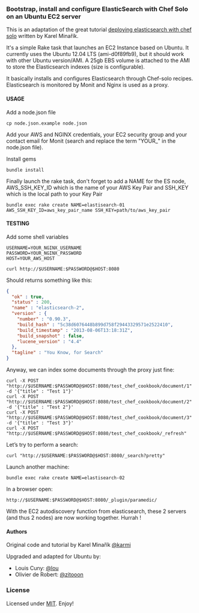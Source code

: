 ### Bootstrap, install and configure ElasticSearch with Chef Solo on an Ubuntu EC2 server

This is an adaptation of the great tutorial [deploying elasticsearch with chef solo](http://www.elasticsearch.org/tutorials/deploying-elasticsearch-with-chef-solo/) written by Karel Minařík.

It's a simple Rake task that launches an EC2 Instance based on Ubuntu.
It currently uses the Ubuntu 12.04 LTS (ami-d0f89fb9), but it should work with other Ubuntu version/AMI.
A 25gb EBS volume is attached to the AMI to store the Elasticsearch indexes (size is configurable).

It basically installs and configures Elasticsearch through Chef-solo recipes.
Elasticsearch is monitored by Monit and Nginx is used as a proxy.

#### USAGE

Add a node.json file
```shell
cp node.json.example node.json
```

Add your AWS and NGINX credentials, your EC2 security group and your contact email for Monit (search and replace the term "YOUR_" in the node.json file).

Install gems
```shell
bundle install
```

Finally launch the rake task, don't forget to add a NAME for the ES node, AWS_SSH_KEY_ID which is the name of your AWS Key Pair and SSH_KEY which is the local path to your Key Pair 
```shell
bundle exec rake create NAME=elastisearch-01 AWS_SSH_KEY_ID=aws_key_pair_name SSH_KEY=path/to/aws_key_pair
```

#### TESTING

Add some shell variables
```shell
USERNAME=YOUR_NGINX_USERNAME
PASSWORD=YOUR_NGINX_PASSWORD
HOST=YOUR_AWS_HOST
```

```shell
curl http://$USERNAME:$PASSWORD@$HOST:8080
```
Should returns something like this:
```json
{
  "ok" : true,
  "status" : 200,
  "name" : "elasticsearch-2",
  "version" : {
    "number" : "0.90.3",
    "build_hash" : "5c38d6076448b899d758f29443329571e2522410",
    "build_timestamp" : "2013-08-06T13:18:31Z",
    "build_snapshot" : false,
    "lucene_version" : "4.4"
  },
  "tagline" : "You Know, for Search"
}
```

Anyway, we can index some documents through the proxy just fine:
```shell
curl -X POST "http://$USERNAME:$PASSWORD@$HOST:8080/test_chef_cookbook/document/1" -d '{"title" : "Test 1"}'
curl -X POST "http://$USERNAME:$PASSWORD@$HOST:8080/test_chef_cookbook/document/2" -d '{"title" : "Test 2"}'
curl -X POST "http://$USERNAME:$PASSWORD@$HOST:8080/test_chef_cookbook/document/3" -d '{"title" : "Test 3"}'
curl -X POST "http://$USERNAME:$PASSWORD@$HOST:8080/test_chef_cookbook/_refresh"
```

Let’s try to perform a search:
```shell
curl "http://$USERNAME:$PASSWORD@$HOST:8080/_search?pretty"
```

Launch another machine:
```shell
bundle exec rake create NAME=elastisearch-02
```

In a browser open:
```
http://$USERNAME:$PASSWORD@$HOST:8080/_plugin/paramedic/
```
With the EC2 autodiscovery function from elasticsearch, these 2 servers (and thus 2 nodes) are now working together. Hurrah !

#### Authors

Original code and tutorial by Karel Minařík [@karmi](https://github.com/karmi)

Upgraded and adapted for Ubuntu by:
* Louis Cuny: [@lou](https://github.com/lou)
* Olivier de Robert: [@zitooon](https://github.com/zitooon)

### License

Licensed under [MIT](http://opensource.org/licenses/mit-license.php). Enjoy!
